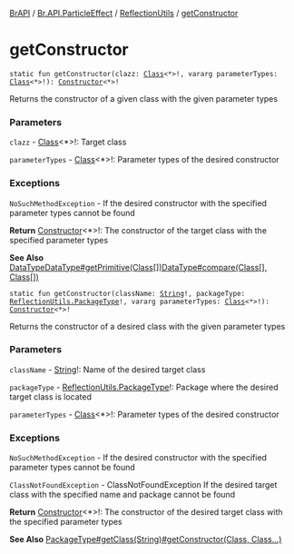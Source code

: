 [BrAPI](../../index.md) / [Br.API.ParticleEffect](../index.md) / [ReflectionUtils](index.md) / [getConstructor](./get-constructor.md)

# getConstructor

`static fun getConstructor(clazz: `[`Class`](https://docs.oracle.com/javase/8/docs/api/java/lang/Class.html)`<*>!, vararg parameterTypes: `[`Class`](https://docs.oracle.com/javase/8/docs/api/java/lang/Class.html)`<*>!): `[`Constructor`](https://docs.oracle.com/javase/8/docs/api/java/lang/reflect/Constructor.html)`<*>!`

Returns the constructor of a given class with the given parameter types

### Parameters

`clazz` - [Class](https://docs.oracle.com/javase/8/docs/api/java/lang/Class.html)&lt;*&gt;!: Target class

`parameterTypes` - [Class](https://docs.oracle.com/javase/8/docs/api/java/lang/Class.html)&lt;*&gt;!: Parameter types of the desired constructor

### Exceptions

`NoSuchMethodException` - If the desired constructor with the specified parameter types cannot be found

**Return**
[Constructor](https://docs.oracle.com/javase/8/docs/api/java/lang/reflect/Constructor.html)&lt;*&gt;!: The constructor of the target class with the specified parameter types

**See Also**
[DataType](-data-type/index.md)[DataType#getPrimitive(Class[])](-data-type/get-primitive.md)[DataType#compare(Class[], Class[])](-data-type/compare.md)

`static fun getConstructor(className: `[`String`](https://kotlinlang.org/api/latest/jvm/stdlib/kotlin/-string/index.html)`!, packageType: `[`ReflectionUtils.PackageType`](-package-type/index.md)`!, vararg parameterTypes: `[`Class`](https://docs.oracle.com/javase/8/docs/api/java/lang/Class.html)`<*>!): `[`Constructor`](https://docs.oracle.com/javase/8/docs/api/java/lang/reflect/Constructor.html)`<*>!`

Returns the constructor of a desired class with the given parameter types

### Parameters

`className` - [String](https://kotlinlang.org/api/latest/jvm/stdlib/kotlin/-string/index.html)!: Name of the desired target class

`packageType` - [ReflectionUtils.PackageType](-package-type/index.md)!: Package where the desired target class is located

`parameterTypes` - [Class](https://docs.oracle.com/javase/8/docs/api/java/lang/Class.html)&lt;*&gt;!: Parameter types of the desired constructor

### Exceptions

`NoSuchMethodException` - If the desired constructor with the specified parameter types cannot be found

`ClassNotFoundException` - ClassNotFoundException If the desired target class with the specified name and package cannot be found

**Return**
[Constructor](https://docs.oracle.com/javase/8/docs/api/java/lang/reflect/Constructor.html)&lt;*&gt;!: The constructor of the desired target class with the specified parameter types

**See Also**
[PackageType#getClass(String)](-package-type/get-class.md)[#getConstructor(Class, Class...)](./get-constructor.md)

